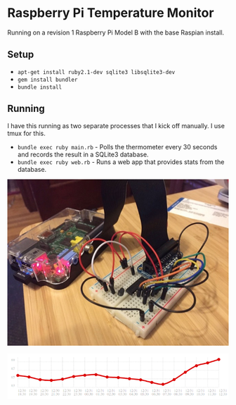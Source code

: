 # Raspberry Pi Temperature Monitor

Running on a revision 1 Raspberry Pi Model B with the base Raspian install.

## Setup

* `apt-get install ruby2.1-dev sqlite3 libsqlite3-dev`
* `gem install bundler`
* `bundle install`

## Running

I have this running as two separate processes that I kick off manually. I use
tmux for this.

* `bundle exec ruby main.rb` - Polls the thermometer every 30 seconds and
  records the result in a SQLite3 database.
* `bundle exec ruby web.rb` - Runs a web app that provides stats from the
  database.

![hardware](board.jpg)

![graph](stats.png)
